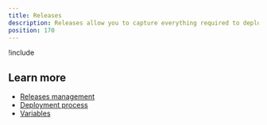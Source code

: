 ```yaml
---
title: Releases
description: Releases allow you to capture everything required to deploy a project in a repeatable and reliable manner.
position: 170
---
```


!include <releases>

## Learn more

- [Releases management](/docs/managing-releases/index.md)
- [Deployment process](/docs/deployment-process/index.md)
- [Variables](/docs/projects/variables/index.md)